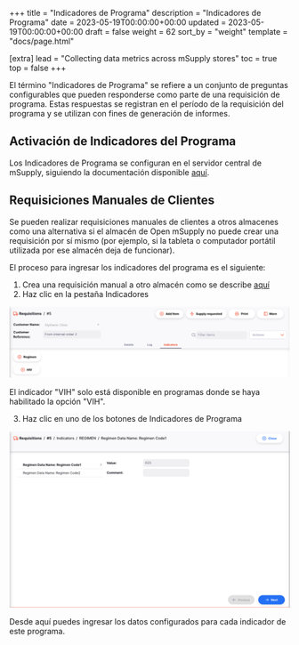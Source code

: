 +++
title = "Indicadores de Programa"
description = "Indicadores de Programa"
date = 2023-05-19T00:00:00+00:00
updated = 2023-05-19T00:00:00+00:00
draft = false
weight = 62
sort_by = "weight"
template = "docs/page.html"

[extra]
lead = "Collecting data metrics across mSupply stores"
toc = true
top = false
+++

El término "Indicadores de Programa" se refiere a un conjunto de preguntas configurables que pueden responderse como parte de una requisición de programa. Estas respuestas se registran en el período de la requisición del programa y se utilizan con fines de generación de informes.

## Activación de Indicadores del Programa

Los Indicadores de Programa se configuran en el servidor central de mSupply, siguiendo la documentación disponible [aquí](https://docs.msupply.org.nz/items:programs#adding_indicators_to_a_program).

## Requisiciones Manuales de Clientes

Se pueden realizar requisiciones manuales de clientes a otros almacenes como una alternativa si el almacén de Open mSupply no puede crear una requisición por sí mismo (por ejemplo, si la tableta o computador portátil utilizada por ese almacén deja de funcionar).

El proceso para ingresar los indicadores del programa es el siguiente:

1. Crea una requisición manual a otro almacén como se describe [aquí](/docs/distribution/requisitions/#manual-requisition)
2. Haz clic en la pestaña Indicadores

![Indicators tab](images/indicators.png)

<div class='nota'>
El indicador "VIH" solo está disponible en programas donde se haya habilitado la opción "VIH".
</div>

3. Haz clic en uno de los botones de Indicadores de Programa

![Indicators edit](images/indicators_edit.png)

Desde aquí puedes ingresar los datos configurados para cada indicador de este programa.

